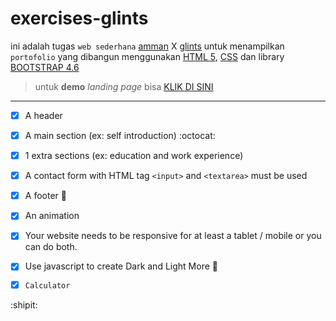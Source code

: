 # exercises-glints
ini adalah tugas `web sederhana` [amman](https://www.amnt.co.id/) X [glints](https://glints.com/id) 
untuk menampilkan `portofolio` yang dibangun menggunakan [HTML 5](https://html.com/), [CSS](https://en.wikipedia.org/wiki/CSS) dan library [BOOTSTRAP 4.6](https://getbootstrap.com/)

> untuk __demo__ *landing page* bisa [KLIK DI SINI](https://awahids.github.io/exercises-glint/ "klik aja mbak angel hehe")

---
- [x] A header 
- [x] A main section (ex: self introduction) :octocat:
- [x] 1 extra sections (ex: education and work experience)
- [x] A contact form with HTML tag `<input>` and `<textarea>` must be used
- [x] A footer :foot:
- [x] An animation
- [x] Your website needs to be responsive for at least a tablet / mobile or you can do both.
- [x] Use javascript to create Dark and Light More :high_brightness:

- [x] `Calculator`

:shipit:
